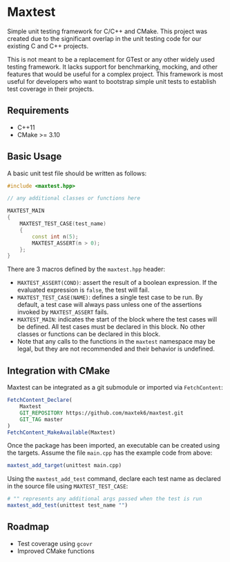 # Maxtest

Simple unit testing framework for C/C++ and CMake. This project was 
created due to the significant overlap in the unit testing code for
our existing C and C++ projects.

This is not meant to be a replacement for GTest or any other widely
used testing framework. It lacks support for benchmarking, mocking,
and other features that would be useful for a complex project. This
framework is most useful for developers who want to bootstrap simple
unit tests to establish test coverage in their projects.

## Requirements

+ C++11
+ CMake >= 3.10

## Basic Usage

A basic unit test file should be written as follows:

```c++
#include <maxtest.hpp>

// any additional classes or functions here

MAXTEST_MAIN
{
    MAXTEST_TEST_CASE(test_name)
    {
        const int n(5);
        MAXTEST_ASSERT(n > 0);  
    };
}
```

There are 3 macros defined by the `maxtest.hpp` header:

+ `MAXTEST_ASSERT(COND)`: assert the result of a boolean expression. If
the evaluated expression is `false`, the test will fail.
+ `MAXTEST_TEST_CASE(NAME)`: defines a single test case to be run. By
default, a test case will always pass unless one of the assertions
invoked by `MAXTEST_ASSERT` fails.
+ `MAXTEST_MAIN`: indicates the start of the block where the test cases
will be defined. All test cases must be declared in this block. No other
classes or functions can be declared in this block.
+ Note that any calls to the functions in the `maxtest` namespace may be
legal, but they are not recommended and their behavior is undefined.

## Integration with CMake

Maxtest can be integrated as a git submodule or imported via `FetchContent`:
```cmake
FetchContent_Declare(
    Maxtest
    GIT_REPOSITORY https://github.com/maxtek6/maxtest.git
    GIT_TAG master
)
FetchContent_MakeAvailable(Maxtest)
```

Once the package has been imported, an executable can be created using the
targets. Assume the file `main.cpp` has the example code from above:

```cmake
maxtest_add_target(unittest main.cpp)
```

Using the `maxtest_add_test` command, declare each test name as declared in
the source file using `MAXTEST_TEST_CASE`:

```cmake
# "" represents any additional args passed when the test is run
maxtest_add_test(unittest test_name "")
```

## Roadmap

+ Test coverage using `gcovr`
+ Improved CMake functions
